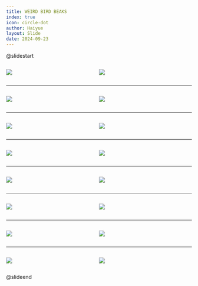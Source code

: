 ```yaml
---
title: WEIRD BIRD BEAKS
index: true
icon: circle-dot
author: Haiyue
layout: Slide
date: 2024-09-23
---
```

 
@slidestart

<div style="display:flex">
<div style="flex:1">

![](/reading/english/Level-N/WEIRD%20BIRD%20BEAKS/001.webp)
</div>
<div style="flex:1">

![](/reading/english/Level-N/WEIRD%20BIRD%20BEAKS/002.webp)
</div>
</div>

---

<div style="display:flex">
<div style="flex:1">

![](/reading/english/Level-N/WEIRD%20BIRD%20BEAKS/003.webp)
</div>
<div style="flex:1">

![](/reading/english/Level-N/WEIRD%20BIRD%20BEAKS/004.webp)
</div>
</div>

---

<div style="display:flex">
<div style="flex:1">

![](/reading/english/Level-N/WEIRD%20BIRD%20BEAKS/005.webp)
</div>
<div style="flex:1">

![](/reading/english/Level-N/WEIRD%20BIRD%20BEAKS/006.webp)
</div>
</div>

---

<div style="display:flex">
<div style="flex:1">

![](/reading/english/Level-N/WEIRD%20BIRD%20BEAKS/007.webp)
</div>
<div style="flex:1">

![](/reading/english/Level-N/WEIRD%20BIRD%20BEAKS/008.webp)
</div>
</div>

---

<div style="display:flex">
<div style="flex:1">

![](/reading/english/Level-N/WEIRD%20BIRD%20BEAKS/009.webp)
</div>
<div style="flex:1">

![](/reading/english/Level-N/WEIRD%20BIRD%20BEAKS/010.webp)
</div>
</div>

---

<div style="display:flex">
<div style="flex:1">

![](/reading/english/Level-N/WEIRD%20BIRD%20BEAKS/011.webp)
</div>
<div style="flex:1">

![](/reading/english/Level-N/WEIRD%20BIRD%20BEAKS/012.webp)
</div>
</div>

---

<div style="display:flex">
<div style="flex:1">

![](/reading/english/Level-N/WEIRD%20BIRD%20BEAKS/013.webp)
</div>
<div style="flex:1">

![](/reading/english/Level-N/WEIRD%20BIRD%20BEAKS/014.webp)
</div>
</div>

---

<div style="display:flex">
<div style="flex:1">

![](/reading/english/Level-N/WEIRD%20BIRD%20BEAKS/015.webp)
</div>
<div style="flex:1">

![](/reading/english/Level-N/WEIRD%20BIRD%20BEAKS/016.webp)
</div>
</div>

@slideend